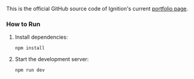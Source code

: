 This is the official GitHub source code of Ignition's current [portfolio page](https://teamignitionvitc.github.io/Website/).

### How to Run

1. Install dependencies:
   ```
   npm install
   ```

2. Start the development server:
   ```
   npm run dev
   ```
